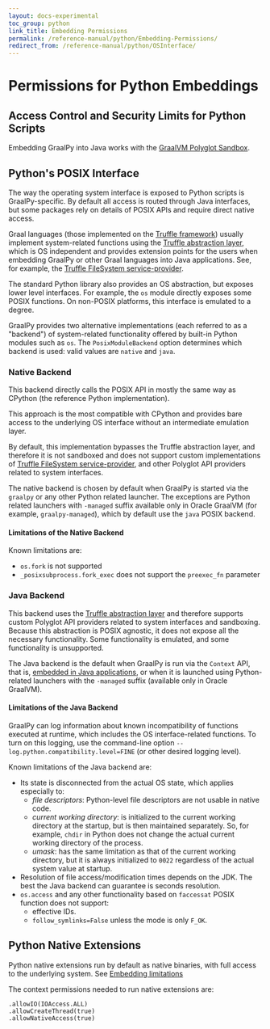 ```yaml
---
layout: docs-experimental
toc_group: python
link_title: Embedding Permissions
permalink: /reference-manual/python/Embedding-Permissions/
redirect_from: /reference-manual/python/OSInterface/
---
```


# Permissions for Python Embeddings

## Access Control and Security Limits for Python Scripts

Embedding GraalPy into Java works with the [GraalVM Polyglot Sandbox](https://www.graalvm.org/latest/reference-manual/embed-languages/#controlling-access-to-host-functions).

## Python's POSIX Interface

The way the operating system interface is exposed to Python scripts is GraalPy-specific.
By default all access is routed through Java interfaces, but some packages rely on details of POSIX APIs and require direct native access.

Graal languages (those implemented on the [Truffle framework](https://www.graalvm.org/latest/graalvm-as-a-platform/language-implementation-framework/)) usually implement system-related functions using the [Truffle abstraction layer](https://github.com/oracle/graal/blob/master/truffle/docs/README.md), which is OS independent and provides extension points for the users when embedding GraalPy or other Graal languages into Java applications.
See, for example, the [Truffle FileSystem service-provider](https://www.graalvm.org/truffle/javadoc/org/graalvm/polyglot/io/FileSystem.html).

The standard Python library also provides an OS abstraction, but exposes lower level interfaces. For example, the `os` module directly exposes some POSIX functions.
On non-POSIX platforms, this interface is emulated to a degree.

GraalPy provides two alternative implementations (each referred to as a "backend") of system-related functionality offered by built-in Python modules such as `os`.
The `PosixModuleBackend` option determines which backend is used: valid values are `native` and `java`.

### Native Backend

This backend directly calls the POSIX API in mostly the same way as CPython (the reference Python implementation).

This approach is the most compatible with CPython and provides bare access to the underlying OS interface without an intermediate  emulation layer.

By default, this implementation bypasses the Truffle abstraction layer, and therefore it is not sandboxed and does not support custom implementations of [Truffle FileSystem service-provider](https://www.graalvm.org/truffle/javadoc/org/graalvm/polyglot/io/FileSystem.html), and other Polyglot API providers related to system interfaces.

The native backend is chosen by default when GraalPy is started via the `graalpy` or any other Python related launcher.
The exceptions are Python related launchers with `-managed` suffix available only in Oracle GraalVM (for example, `graalpy-managed`), which by default use the `java` POSIX backend.

#### Limitations of the Native Backend

Known limitations are:

* `os.fork` is not supported
* `_posixsubprocess.fork_exec` does not support the `preexec_fn` parameter

### Java Backend

This backend uses the [Truffle abstraction layer](https://github.com/oracle/graal/blob/master/truffle/docs/README.md) and therefore supports custom Polyglot API providers related to system interfaces and sandboxing.
Because this abstraction is POSIX agnostic, it does not expose all the necessary functionality. Some functionality is emulated, and some functionality is unsupported.

The Java backend is the default when GraalPy is run via the `Context` API, that is, [embedded in Java applications](https://github.com/oracle/graal/blob/master/docs/reference-manual/embedding/embed-languages.md), or when it is launched using Python-related launchers with the `-managed` suffix (available only in Oracle GraalVM).

#### Limitations of the Java Backend

GraalPy can log information about known incompatibility of functions executed at runtime, which includes the OS interface-related functions.
To turn on this logging, use the command-line option `--log.python.compatibility.level=FINE` (or other desired logging level).

Known limitations of the Java backend are:

* Its state is disconnected from the actual OS state, which applies especially to:
  * *file descriptors*: Python-level file descriptors are not usable in native code.
  * *current working directory*: is initialized to the current working
    directory at the startup, but is then maintained separately. So, for example, `chdir` in Python
    does not change the actual current working directory of the process.
  * *umask*: has the same limitation as that of the current working directory, but it is always initialized
    to `0022` regardless of the actual system value at startup.
* Resolution of file access/modification times depends on the JDK.
  The best the Java backend can guarantee is seconds resolution.
* `os.access` and any other functionality based on `faccessat` POSIX function does not support:
  * effective IDs.
  * `follow_symlinks=False` unless the mode is only `F_OK`.

## Python Native Extensions

Python native extensions run by default as native binaries, with full access to the underlying system.
See [Embedding limitations](Native-Extensions.md#embedding-limitations)

The context permissions needed to run native extensions are:
```
.allowIO(IOAccess.ALL)
.allowCreateThread(true)
.allowNativeAccess(true)
```
